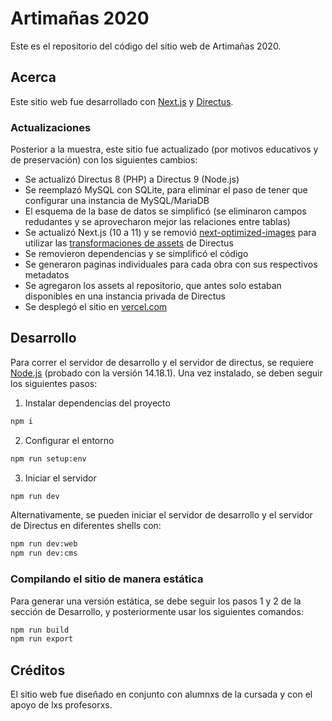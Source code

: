 # Artimañas 2020

Este es el repositorio del código del sitio web de Artimañas 2020.

## Acerca

Este sitio web fue desarrollado con [Next.js](https://nextjs.org/) y [Directus](https://directus.io/).

### Actualizaciones 

Posterior a la muestra, este sitio fue actualizado (por motivos educativos y de preservación) con los siguientes cambios:

- Se actualizó Directus 8 (PHP) a Directus 9 (Node.js)
- Se reemplazó MySQL con SQLite, para eliminar el paso de tener que configurar una instancia de MySQL/MariaDB
- El esquema de la base de datos se simplificó (se eliminaron campos redudantes y se aprovecharon mejor las relaciones entre tablas)
- Se actualizó Next.js (10 a 11) y se removió [next-optimized-images](https://github.com/cyrilwanner/next-optimized-images) para utilizar las [transformaciones de assets](https://docs.directus.io/reference/files/#requesting-a-thumbnail) de Directus
- Se removieron dependencias y se simplificó el código
- Se generaron paginas individuales para cada obra con sus respectivos metadatos
- Se agregaron los assets al repositorio, que antes solo estaban disponibles en una instancia privada de Directus
- Se desplegó el sitio en [vercel.com](https://vercel.com)

## Desarrollo

Para correr el servidor de desarrollo y el servidor de directus, se requiere [Node.js](https://nodejs.org/en/) (probado con la versión 14.18.1). Una vez instalado, se deben seguir los siguientes pasos:

1. Instalar dependencias del proyecto

```sh
npm i
```

2. Configurar el entorno

```sh
npm run setup:env
```

3. Iniciar el servidor

```sh
npm run dev
```

Alternativamente, se pueden iniciar el servidor de desarrollo y el servidor de Directus en diferentes shells con:

```sh
npm run dev:web
npm run dev:cms
```

### Compilando el sitio de manera estática

Para generar una versión estática, se debe seguir los pasos 1 y 2 de la sección de Desarrollo, y posteriormente usar los siguientes comandos:

```sh
npm run build
npm run export
```

## Créditos

El sitio web fue diseñado en conjunto con alumnxs de la cursada y con el apoyo de lxs profesorxs.
